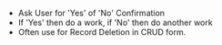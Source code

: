 * Ask User for 'Yes' of 'No' Confirmation
* If 'Yes' then do a work, if 'No' then do another work
* Often use for Record Deletion in CRUD form.